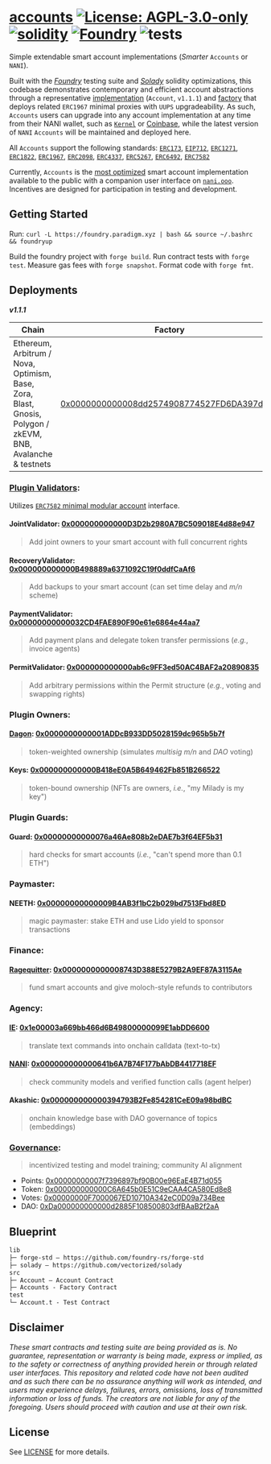 # [accounts](https://github.com/nanidao/accounts)  [![License: AGPL-3.0-only](https://img.shields.io/badge/License-AGPL-black.svg)](https://opensource.org/license/agpl-v3/) [![solidity](https://img.shields.io/badge/solidity-%5E0.8.25-black)](https://docs.soliditylang.org/en/v0.8.25/) [![Foundry](https://img.shields.io/badge/Built%20with-Foundry-000000.svg)](https://getfoundry.sh/) ![tests](https://github.com/nanidao/accounts/actions/workflows/ci.yml/badge.svg)

Simple extendable smart account implementations (*Smarter* `Accounts` or `NANI`). 

Built with the *[Foundry](https://github.com/foundry-rs/forge-std)* testing suite and *[Solady](https://github.com/vectorized/solady)* solidity optimizations, this codebase demonstrates contemporary and efficient account abstractions through a representative [implementation](./src/Account.sol) (`Account`, `v1.1.1`) and [factory](./src/Accounts.sol) that deploys related `ERC1967` minimal proxies with `UUPS` upgradeability. As such, `Accounts` users can upgrade into any account implementation at any time from their NANI wallet, such as [`Kernel`](https://github.com/zerodevapp/kernel/tree/dev) or [Coinbase](https://github.com/coinbase/smart-wallet/tree/main), while the latest version of `NANI` `Accounts` will be maintained and deployed here.

All `Accounts` support the following standards: [`ERC173`](https://eips.ethereum.org/EIPS/eip-173), [`EIP712`](https://eips.ethereum.org/EIPS/eip-712), [`ERC1271`](https://eips.ethereum.org/EIPS/eip-1271), [`ERC1822`](https://eips.ethereum.org/EIPS/eip-1822), [`ERC1967`](https://eips.ethereum.org/EIPS/eip-1967), [`ERC2098`](https://eips.ethereum.org/EIPS/eip-2098), [`ERC4337`](https://eips.ethereum.org/EIPS/eip-4337), [`ERC5267`](https://eips.ethereum.org/EIPS/eip-5267), [`ERC6492`](https://eips.ethereum.org/EIPS/eip-6492), [`ERC7582`](https://ethereum-magicians.org/t/erc-7582-modular-accounts-with-delegated-validation/17640)

Currently, `Accounts` is the [most optimized](https://github.com/zerodevapp/aa-benchmark) smart account implementation available to the public with a companion user interface on [`nani.ooo`](https://nani.ooo/). Incentives are designed for participation in testing and development.

## Getting Started

Run: `curl -L https://foundry.paradigm.xyz | bash && source ~/.bashrc && foundryup`

Build the foundry project with `forge build`. Run contract tests with `forge test`. Measure gas fees with `forge snapshot`. Format code with `forge fmt`.

## Deployments

***v1.1.1***

Chain           | Factory                                 | Implementation                          | Commit
----------------|-----------------------------------------|-----------------------------------------|------------------------------------------
Ethereum, Arbitrum / Nova, Optimism, Base, Zora, Blast, Gnosis, Polygon / zkEVM, BNB, Avalanche & testnets | [0x0000000000008dd2574908774527FD6DA397d75B](https://etherscan.io/address/0x0000000000008dd2574908774527FD6DA397d75B#code) | [0x0000000000009909E101c0DAa5337332b01d38c6](https://etherscan.io/address/0x0000000000009909E101c0DAa5337332b01d38c6#code) | [62e6273586d89aaf1fbab7524d5d1d692b2b6b69](https://github.com/NaniDAO/Account/commit/75d1333d55164dd03c33e761edcbb17011bc0678)

### [Plugin Validators](https://ethereum-magicians.org/t/erc-7582-modular-accounts-with-delegated-validation/17640):

Utilizes [`ERC7582` minimal modular account](https://github.com/NaniDAO/7582-account) interface.

#### JointValidator: [0x000000000000D3D2b2980A7BC509018E4d88e947](https://arbiscan.io/address/0x000000000000D3D2b2980A7BC509018E4d88e947#code)
> Add joint owners to your smart account with full concurrent rights
#### RecoveryValidator: [0x000000000000B498889a6371092C19f0ddfCaAf6](https://arbiscan.io/address/0x000000000000B498889a6371092C19f0ddfCaAf6#code)
> Add backups to your smart account (can set time delay and *m/n* scheme)
#### PaymentValidator: [0x00000000000032CD4FAE890F90e61e6864e44aa7](https://arbiscan.io/address/0x00000000000032CD4FAE890F90e61e6864e44aa7#code)
> Add payment plans and delegate token transfer permissions (*e.g.*, invoice agents)
#### PermitValidator: [0x000000000000ab6c9FF3ed50AC4BAF2a20890835](https://arbiscan.io/address/0x000000000000ab6c9FF3ed50AC4BAF2a20890835#code)
> Add arbitrary permissions within the Permit structure (*e.g.*, voting and swapping rights)

### Plugin Owners:

#### [Dagon](https://github.com/Moloch-Mystics/dagon): [0x0000000000001ADDcB933DD5028159dc965b5b7f](https://arbiscan.io/address/0x0000000000001ADDcB933DD5028159dc965b5b7f#code)
> token-weighted ownership (simulates *multisig m/n* and *DAO* voting)
#### Keys: [0x000000000000B418eE0A5B649462Fb851B266522](https://arbiscan.io/address/0x000000000000B418eE0A5B649462Fb851B266522#code)
> token-bound ownership (NFTs are owners, *i.e.*, "my Milady is my key")

### Plugin Guards:

#### Guard: [0x00000000000076a46Ae808b2eDAE7b3f64EF5b31](https://arbiscan.io/address/0x00000000000076a46ae808b2edae7b3f64ef5b31#code)
> hard checks for smart accounts (*i.e.*, "can't spend more than 0.1 ETH")

### Paymaster:

#### NEETH: [0x00000000000009B4AB3f1bC2b029bd7513Fbd8ED](https://arbiscan.io/address/0x00000000000009B4AB3f1bC2b029bd7513Fbd8ED#code)
> magic paymaster: stake ETH and use Lido yield to sponsor transactions

### Finance:

#### [Ragequitter](https://github.com/Moloch-Mystics/ragequit): [0x0000000000008743D388E5279B2A9EF87A3115Ae](https://arbiscan.io/address/0x0000000000008743d388e5279b2a9ef87a3115ae#code)
> fund smart accounts and give moloch-style refunds to contributors

### Agency:

#### [IE](https://github.com/NaniDAO/ie): [0x1e00003a669bb466d6B49800000099E1abDD6600](https://arbiscan.io/address/0x1e00003a669bb466d6b49800000099e1abdd6600#code)
> translate text commands into onchain calldata (text-to-tx)
#### [NANI](https://github.com/NaniDAO/NANI): [0x000000000000641b6A7B74F177bAbDB4417718EF](https://arbiscan.io/address/0x000000000000641b6a7b74f177babdb4417718ef#code)
> check community models and verified function calls (agent helper)
#### Akashic: [0x000000000000394793B2Fe854281CeE09a98bdBC](https://arbiscan.io/address/0x000000000000394793B2Fe854281CeE09a98bdBC#code)
> onchain knowledge base with DAO governance of topics (embeddings)

### [Governance](https://github.com/NaniDAO/NaniDAO):
> incentivized testing and model training; community AI alignment

* Points: [0x00000000007f7396897bf90B00e96EaE4B71d055](https://arbiscan.io/address/0x00000000007f7396897bf90b00e96eae4b71d055#code)
* Token: [0x000000000000C6A645b0E51C9eCAA4CA580Ed8e8](https://arbiscan.io/address/0x000000000000C6A645b0E51C9eCAA4CA580Ed8e8)
* Votes: [0x00000000F7000067ED10710A342eC0D09a734Bee](https://arbiscan.io/address/0x00000000f7000067ed10710a342ec0d09a734bee)
* DAO: [0xDa000000000000d2885F108500803dfBAaB2f2aA](https://arbiscan.io/address/0xDa000000000000d2885F108500803dfBAaB2f2aA#code)

## Blueprint

```txt
lib
├─ forge-std — https://github.com/foundry-rs/forge-std
├─ solady — https://github.com/vectorized/solady
src
├─ Account — Account Contract
├─ Accounts - Factory Contract
test
└─ Account.t - Test Contract
```

## Disclaimer

*These smart contracts and testing suite are being provided as is. No guarantee, representation or warranty is being made, express or implied, as to the safety or correctness of anything provided herein or through related user interfaces. This repository and related code have not been audited and as such there can be no assurance anything will work as intended, and users may experience delays, failures, errors, omissions, loss of transmitted information or loss of funds. The creators are not liable for any of the foregoing. Users should proceed with caution and use at their own risk.*

## License

See [LICENSE](./LICENSE) for more details.
